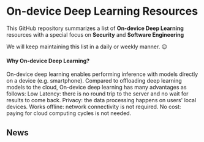# On-device Deep Learning Resources
This GitHub repository summarizes a list of **On-device Deep Learning** resources with a special focus on **Security** and **Software Engineering**

We will keep maintaining this list in a daily or weekly manner. :wink:


#### Why On-device Deep Learning?
On-device deep learning enables performing inference with models directly on a device (e.g. smartphone). Compared to offloading deep learning models to the cloud, On-device deep learning has many advantages as follows:
Low Latency: there is no round trip to the server and no wait for results to come back.
Privacy: the data processing happens on users' local devices.
Works offline: network connectivity is not required.
No cost: paying for cloud computing cycles is not needed.

## News
